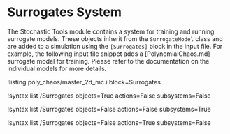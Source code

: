 # Surrogates System

The Stochastic Tools module contains a system for training and running surrogate models. These
objects inherit from the `SurrogateModel` class and are added to a simulation using the
`[Surrogates]` block in the input file. For example, the following input file snippet adds a
[PolynomialChaos.md] surrogate model for training. Please refer to the documentation on the
individual models for more details.

!listing poly_chaos/master_2d_mc.i block=Surrogates

!syntax list /Surrogates objects=True actions=False subsystems=False

!syntax list /Surrogates objects=False actions=False subsystems=True

!syntax list /Surrogates objects=False actions=True subsystems=False
